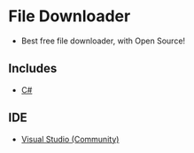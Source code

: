 # File Downloader
- Best free file downloader, with Open Source!

## Includes
- [C#](https://dotnet.microsoft.com/en-us/languages/csharp)

## IDE
- [Visual Studio (Community)](https://visualstudio.microsoft.com/downloads)
